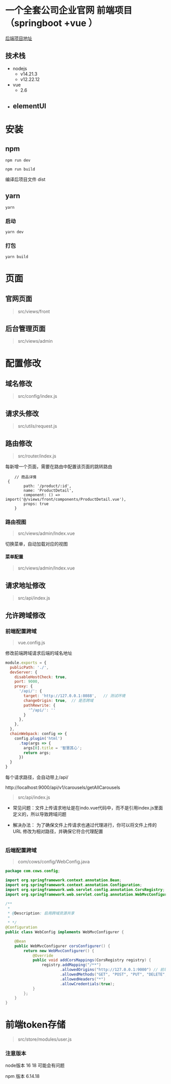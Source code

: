 <!--
 * @Date: 2023-11-24 22:59:48
 * @LastEditTime: 2023-11-26 22:40:31
-->

# 一个全套公司企业官网 前端项目 （springboot +vue ）

[后端项目地址](https://github.com/liyinchigithub/company_official_website_server)

## 技术栈

- nodejs
	- v14.21.3
	- v12.22.12
- vue
	- 2.6 
- elementUI
 	- 


# 安装

## npm
```
npm run dev
```

```
npm run build
```

编译后项目文件
dist

## yarn
```
yarn
```

### 启动
```
yarn dev
```

### 打包
```
yarn build
```

# 页面

## 官网页面

>src/views/front

## 后台管理页面

>src/views/admin


# 配置修改

## **域名**修改

>src/config/index.js

## **请求头**修改

>src/utils/request.js

## **路由**修改

>src/router/index.js

每新增一个页面，需要在路由中配置该页面的跳转路由

```
    // 商品详情
 {
        path: '/product/:id',
        name: 'ProductDetail',
        component: () => import('@/views/front/components/ProductDetail.vue'),
        props: true
    }
```

### 路由视图

>src/views/admin/Index.vue

切换菜单，自动加载对应的视图

#### 菜单配置

>src/views/admin/Index.vue

## **请求地址**修改

>src/api/index.js

## **允许跨域**修改

### 前端配置跨域

>vue.config.js

修改前端跨域请求后端的域名地址

```js
module.exports = {
  publicPath: './',
  devServer: {
    disableHostCheck: true,
    port: 9000,
    proxy: {
      '/api/': {
        target: 'http://127.0.0.1:8088',   // 测试环境
        changeOrigin: true,  // 是否跨域
        pathRewrite: {
          '^/api/': ''
        }
      },
    },
  },
  chainWebpack: config => {
    config.plugin('html')
      .tap(args => {
        args[0].title = '智慧其心';
        return args;
      })
  }
}
```
每个请求路径，会自动带上/api/

http://localhost:9000/api/v1/carousels/getAllCarousels

>src/api/index.js


* 常见问题：文件上传请求地址是在indo.vue代码中，而不是引用index.js里面定义的，所以导致跨域问题

* 解决办法：
为了确保文件上传请求也通过代理进行，你可以将文件上传的 URL 修改为相对路径，并确保它符合代理配置


```JavaScript
```


### 后端配置跨域

>com/cows/config/WebConfig.java

```java
package com.cows.config;

import org.springframework.context.annotation.Bean;
import org.springframework.context.annotation.Configuration;
import org.springframework.web.servlet.config.annotation.CorsRegistry;
import org.springframework.web.servlet.config.annotation.WebMvcConfigurer;

/**
 *
 * @Description: 启用跨域资源共享
 *
 * */
@Configuration
public class WebConfig implements WebMvcConfigurer {

    @Bean
    public WebMvcConfigurer corsConfigurer() {
        return new WebMvcConfigurer() {
            @Override
            public void addCorsMappings(CorsRegistry registry) {
                registry.addMapping("/**")
                        .allowedOrigins("http://127.0.0.1:9000") // 前端项目的地址
                        .allowedMethods("GET", "POST", "PUT", "DELETE", "OPTIONS")
                        .allowedHeaders("*")
                        .allowCredentials(true);
            }
        };
    }
}
```

# 前端token存储

>src/store/modules/user.js



### 注意版本

node版本 16  18 可能会有问题

npm 版本
6.14.18
